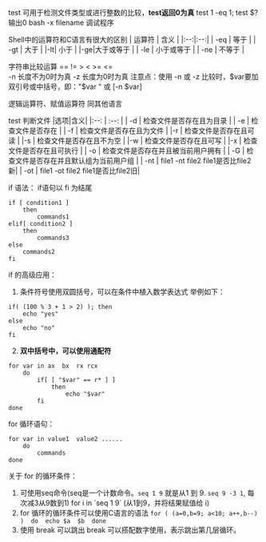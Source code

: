 test 可用于检测文件类型或进行整数的比较，**test返回0为真**
test  1 -eq 1; test $?  
输出0
bash -x filename  调试程序

Shell中的运算符和C语言有很大的区别
| 运算符 |   含义   |
|:--:|:--:|
| -eq  |  等于 |
| -gt |  大于 |
|-lt| 小于 |
|-ge|大于或等于 |
| -le | 小于或等于 |
| -ne | 不等于 |


字符串比较运算 
\==    !=    >      <      >=      <=   
-n  长度不为0时为真    -z   长度为0时为真
注意点：使用 -n 或 -z 比较时，$var要加双引号或中括号，即："\$var " 或 [-n $var\]

逻辑运算符、赋值运算符 同其他语言

test 判断文件
|选项|含义|
|:--: | :--: |
| -d | 检查文件是否存在且为目录 |
| -e | 检查文件是否存在 |
| -f | 检查文件是否存在且为文件 |
|-r | 检查文件是否存在且可读 |
|-s | 检查文件是否存在且不为空 |
|-w  | 检查文件是否存在且可写 |
|-x  | 检查文件是否存在且可执行 |
| -o  | 检查文件是否存在并且被当前用户拥有 |
|  -G  |  检查文件是否存在并且默认组为当前用户组 |
| -nt |  file1 -nt file2 file1是否比file2新|
| -ot |  file1 -ot file2 file1是否比file2旧|


if 语法：
if语句以 fi 为结尾
```shell
if [ condition1 ]
	then
		commands1
elif[ condition2 ]
	then
		commands3
else 
	commands2
fi
```

if 的高级应用：
1.  条件符号使用双圆括号，可以在条件中植入数学表达式
举例如下：
```
if( (100 % 3 + 1 > 2) ); then
	echo "yes"
else 
	echo "no"
fi
```
2.  **双中括号中，可以使用通配符**
```
for var in ax  bx  rx rcx
	do
		if[ [ "$var" == r* ] ]
			then
				echo "$var"
		fi
done
```


for 循环语句：
```
for var in value1  value2 ......
	do
		commands
done
```
关于 for 的循环条件：
1. 可使用seq命令(seq是一个计数命令。`seq 1 9` 就是从1 到 9. `seq 9 -3 1`, 每次减3从9数到1)
	for    i    in    \`seq   1    9\`  (从1到9，并将结果赋值给 i)
2. for 循环的循环条件可以使用C语言的语法
	`for ( (a=0,b=9; a<10; a++,b--) )  do  echo $a  $b  done`
3. 使用 break 可以跳出
	break 可以搭配数字使用，表示跳出第几层循环。